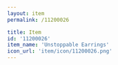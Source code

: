```yaml
---
layout: item
permalink: /11200026

title: Item
id: '11200026'
item_name: 'Unstoppable Earrings'
icon_url: 'item/icon/11200026.png'
---
```


